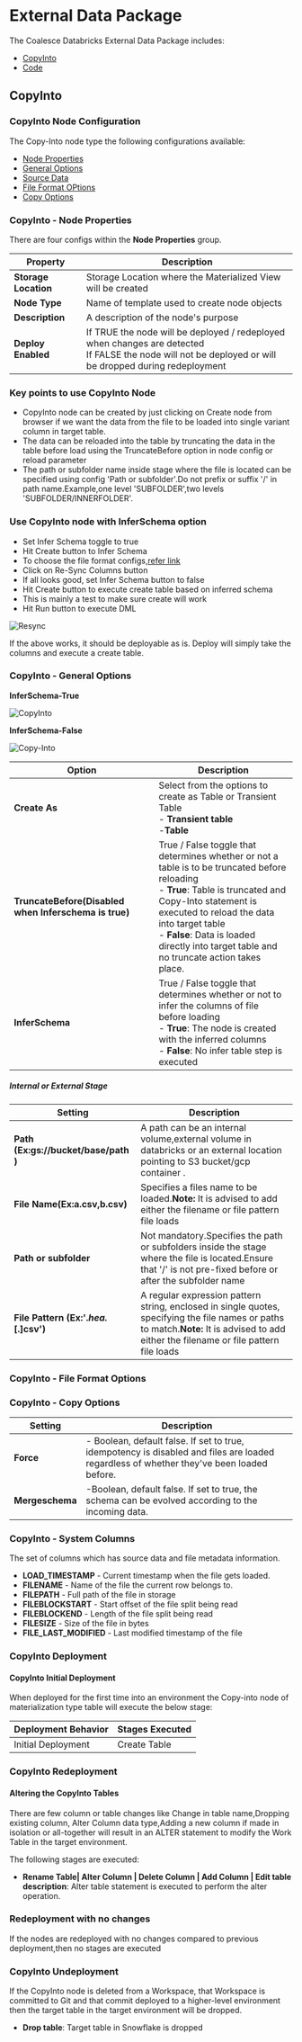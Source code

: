# External Data Package

The Coalesce Databricks External Data Package includes:

* [CopyInto](#CopyInto)
* [Code](#code)
  
<h2 id="CopyInto"> CopyInto </h2>

### CopyInto Node Configuration

The Copy-Into node type the following configurations available:

* [Node Properties](#copy-into-node-properties)
* [General Options](#copy-into-general-options)
* [Source Data](#copy-into-file-location)
* [File Format OPtions](#copy-into-file-format)
* [Copy Options](#copy-into-copy-options)

<h3 id="copy-into-node-properties">CopyInto - Node Properties</h3>

There are four configs within the **Node Properties** group.

| **Property** | **Description** |
|-------------|-----------------|
| **Storage Location** | Storage Location where the Materialized View will be created |
| **Node Type** | Name of template used to create node objects |
| **Description** | A description of the node's purpose |
| **Deploy Enabled** | If TRUE the node will be deployed / redeployed when changes are detected<br/>If FALSE the node will not be deployed or will be dropped during redeployment |

### Key points to use CopyInto Node

* CopyInto node can be created by just clicking on Create node from browser if we want the data from the file to be loaded into single variant column in target table.
* The data can be reloaded into the table by truncating the data in the table before load using the TruncateBefore option in node config or reload parameter
* The path or subfolder name inside stage where the file is located can be specified using config 'Path or subfolder'.Do not prefix or suffix '/' in path name.Example,one level 'SUBFOLDER',two levels 'SUBFOLDER/INNERFOLDER'.

### Use CopyInto node with InferSchema option
* Set Infer Schema toggle to true
* Hit Create button to Infer Schema
* To choose the file format configs,[refer link](#file-format-config-inferschema)
* Click on Re-Sync Columns button
* If all looks good, set Infer Schema button to false
* Hit Create button to execute create table based on inferred schema
* This is mainly a test to make sure create will work
* Hit Run button to execute DML

![Resync](https://github.com/user-attachments/assets/de3c4ce2-370e-43d0-a010-fc6131cd8669)

If the above works, it should be deployable as is.  Deploy will simply take the columns and execute a create table.

<h3 id="copy-into-general-options">  CopyInto - General Options </h3>

**InferSchema-True**

![CopyInto](https://github.com/user-attachments/assets/a537faac-bb91-4a00-b055-4612934d95b9)

**InferSchema-False**

![Copy-Into](https://github.com/user-attachments/assets/60b01ca8-2b99-46ec-8e5c-1491266f2333)

| **Option** | **Description** |
|------------|----------------|
| **Create As** | Select from the options to create as Table or Transient Table<br/>- **Transient table**<br/>  -**Table** |
| **TruncateBefore(Disabled when Inferschema is true)** | True / False toggle that determines whether or not a table is to be truncated before reloading <br/>- **True**: Table is truncated and Copy-Into statement is executed to reload the data into target table<br/>- **False**: Data is loaded directly into target table and no truncate action takes place. |
| **InferSchema** | True / False toggle that determines whether or not to infer the columns of file before loading <br/>- **True**: The node is created with the inferred columns<br/>- **False**: No infer table step is executed |
      
##### Internal or External Stage

| **Setting** | **Description** |
|---------|-------------|
| **Path (Ex:gs://bucket/base/path )** | A path can be an internal volume,external volume in databricks or an external location pointing to S3 bucket/gcp container .|
| **File Name(Ex:a.csv,b.csv)** | Specifies a files name to be loaded.**Note:** It is advised to add either the filename or file pattern file loads |
| **Path or subfolder** | Not mandatory.Specifies the path or subfolders inside the stage where the file is located.Ensure that '/' is not pre-fixed before or after the subfolder name|
| **File Pattern (Ex:'.*hea.*[.]csv')**| A regular expression pattern string, enclosed in single quotes, specifying the file names or paths to match.**Note:** It is advised to add either the filename or file pattern file loads |

<h3 id="copy-into-file-format"> CopyInto - File Format Options </h3>


<h3 id="copy-into-copy-options"> CopyInto - Copy Options </h3>

| **Setting** | **Description** |
|-------------|-----------------|
|**Force**|- Boolean, default false. If set to true, idempotency is disabled and files are loaded regardless of whether they've been loaded before.|
|**Mergeschema**|-Boolean, default false. If set to true, the schema can be evolved according to the incoming data.|

### CopyInto - System Columns

The set of columns which has source data and file metadata information.

* **LOAD_TIMESTAMP** - Current timestamp when the file gets loaded.
* **FILENAME** - Name of the file the current row belongs to. 
* **FILEPATH** - Full path of the file in storage
* **FILEBLOCKSTART** - Start offset of the file split being read
* **FILEBLOCKEND** - Length of the file split being read
* **FILESIZE** - Size of the file in bytes
* **FILE_LAST_MODIFIED** - Last modified timestamp of the file

### CopyInto Deployment

#### CopyInto Initial Deployment
When deployed for the first time into an environment the Copy-into node of materialization type table will execute the below stage:

| Deployment Behavior | Stages Executed |
|--|--|
| Initial Deployment |Create Table|

### CopyInto Redeployment

#### Altering the CopyInto Tables

There are few column or table changes like Change in table name,Dropping existing column, Alter Column data type,Adding a new column if made in isolation or all-together will result in an ALTER statement to modify the Work Table in the target environment.

The following stages are executed:

* **Rename Table| Alter Column | Delete Column | Add Column | Edit table description**: Alter table statement is executed to perform the alter operation.

### Redeployment with no changes 

If the nodes are redeployed with no changes compared to previous deployment,then no stages are executed

### CopyInto Undeployment

If the CopyInto node is deleted from a Workspace, that Workspace is committed to Git and that commit deployed to a higher-level environment then the target table in the target environment will be dropped.

* **Drop table**: Target table in Snowflake is dropped
